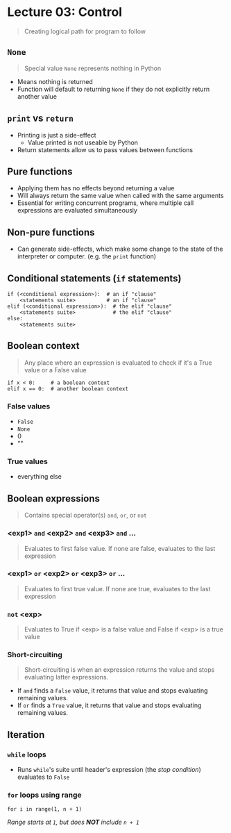 # Lecture 03: Control
> Creating logical path for program to follow

## `None`

> Special value `None` represents nothing in Python

- Means nothing is returned
- Function will default to returning `None` if they do not explicitly return another value

## `print` vs `return`
- Printing is just a side-effect
    - Value printed is not useable by Python
- Return statements allow us to pass values between functions

## Pure functions

- Applying them has no effects beyond returning a value
- Will always return the same value when called with the same arguments
- Essential for writing concurrent programs, where multiple call expressions are evaluated simultaneously

## Non-pure functions

- Can generate side-effects, which make some change to the state of the interpreter or computer. (e.g. the `print` function)

## Conditional statements (`if` statements)

```python3
if (<conditional expression>):  # an if "clause"
    <statements suite>          # an if "clause"
elif (<conditional expression>):  # the elif "clause"
    <statements suite>            # the elif "clause"
else:
    <statements suite>
```

## Boolean context

> Any place where an expression is evaluated to check if it's a True value or a False value

```
if x < 0:     # a boolean context
elif x == 0:  # another boolean context
```

### False values

- `False`
- `None`
- 0
- ""

### True values

- everything else

## Boolean expressions

> Contains special operator(s) `and`, `or`, or `not`

### \<exp1\> `and` \<exp2\> `and` \<exp3\> `and` ...

> Evaluates to first false value. If none are false, evaluates to the last expression

### \<exp1\> `or` \<exp2\> `or` \<exp3\> `or` ...

> Evaluates to first true value. If none are true, evaluates to the last expression

### `not` \<exp\>

> Evaluates to True if \<exp\> is a false value and False if \<exp\> is a true value

### Short-circuiting

> Short-circuiting is when an expression returns the value and stops evaluating latter expressions.

- If `and` finds a `False` value, it returns that value and stops evaluating remaining values.
- If `or` finds a `True` value, it returns that value and stops evaluating remaining values.

## Iteration

### `while` loops

- Runs `while`'s suite until header's expression (the *stop condition*) evaluates to `False`

### `for` loops using range

```python3
for i in range(1, n + 1)
```

*Range starts at `1`, but does **NOT** include `n + 1`*
